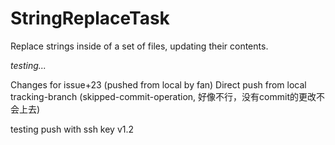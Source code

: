 # StringReplaceTask
Replace strings inside of a set of files, updating their contents.

*testing...*

Changes for issue+23 (pushed from local by fan)
Direct push from local tracking-branch (skipped-commit-operation, 好像不行，没有commit的更改不会上去)

testing push with ssh key v1.2